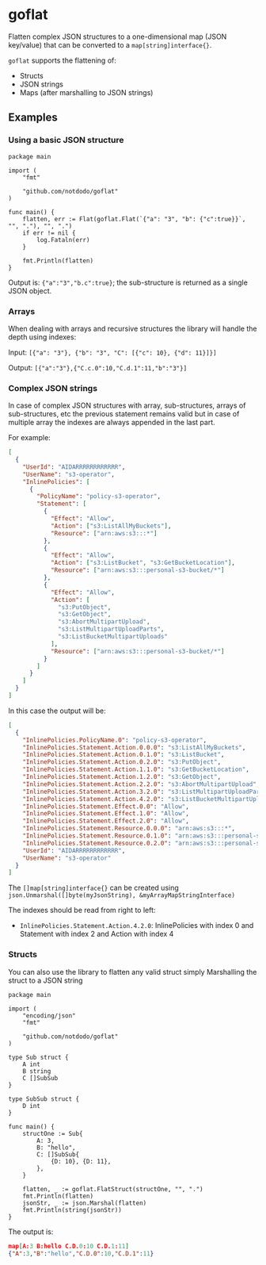 # goflat

Flatten complex JSON structures to a one-dimensional map (JSON key/value) that can be converted to a `map[string]interface{}`.

`goflat` supports the flattening of:

- Structs
- JSON strings
- Maps (after marshalling to JSON strings)

## Examples

### Using a basic JSON structure

```golang
package main

import (
	"fmt"

	"github.com/notdodo/goflat"
)

func main() {
	flatten, err := Flat(goflat.Flat(`{"a": "3", "b": {"c":true}}`, "", "."), "", ".")
	if err != nil {
		log.Fataln(err)
	}

	fmt.Println(flatten)
}
```

Output is: `{"a":"3","b.c":true}`; the sub-structure is returned as a single JSON object.

### Arrays

When dealing with arrays and recursive structures the library will handle the depth using indexes:

Input: `[{"a": "3"}, {"b": "3", "C": [{"c": 10}, {"d": 11}]}]`

Output: `[{"a":"3"},{"C.c.0":10,"C.d.1":11,"b":"3"}]`

### Complex JSON strings

In case of complex JSON structures with array, sub-structures, arrays of sub-structures, etc the previous statement remains valid but in case of multiple array the indexes are always appended in the last part.

For example:

```json
[
  {
    "UserId": "AIDARRRRRRRRRRRR",
    "UserName": "s3-operator",
    "InlinePolicies": [
      {
        "PolicyName": "policy-s3-operator",
        "Statement": [
          {
            "Effect": "Allow",
            "Action": ["s3:ListAllMyBuckets"],
            "Resource": ["arn:aws:s3:::*"]
          },
          {
            "Effect": "Allow",
            "Action": ["s3:ListBucket", "s3:GetBucketLocation"],
            "Resource": ["arn:aws:s3:::personal-s3-bucket/*"]
          },
          {
            "Effect": "Allow",
            "Action": [
              "s3:PutObject",
              "s3:GetObject",
              "s3:AbortMultipartUpload",
              "s3:ListMultipartUploadParts",
              "s3:ListBucketMultipartUploads"
            ],
            "Resource": ["arn:aws:s3:::personal-s3-bucket/*"]
          }
        ]
      }
    ]
  }
]
```

In this case the output will be:

```json
[
  {
    "InlinePolicies.PolicyName.0": "policy-s3-operator",
    "InlinePolicies.Statement.Action.0.0.0": "s3:ListAllMyBuckets",
    "InlinePolicies.Statement.Action.0.1.0": "s3:ListBucket",
    "InlinePolicies.Statement.Action.0.2.0": "s3:PutObject",
    "InlinePolicies.Statement.Action.1.1.0": "s3:GetBucketLocation",
    "InlinePolicies.Statement.Action.1.2.0": "s3:GetObject",
    "InlinePolicies.Statement.Action.2.2.0": "s3:AbortMultipartUpload",
    "InlinePolicies.Statement.Action.3.2.0": "s3:ListMultipartUploadParts",
    "InlinePolicies.Statement.Action.4.2.0": "s3:ListBucketMultipartUploads",
    "InlinePolicies.Statement.Effect.0.0": "Allow",
    "InlinePolicies.Statement.Effect.1.0": "Allow",
    "InlinePolicies.Statement.Effect.2.0": "Allow",
    "InlinePolicies.Statement.Resource.0.0.0": "arn:aws:s3:::*",
    "InlinePolicies.Statement.Resource.0.1.0": "arn:aws:s3:::personal-s3-bucket/*",
    "InlinePolicies.Statement.Resource.0.2.0": "arn:aws:s3:::personal-s3-bucket/*",
    "UserId": "AIDARRRRRRRRRRRR",
    "UserName": "s3-operator"
  }
]
```

The `[]map[string]interface{}` can be created using `json.Unmarshal([]byte(myJsonString), &myArrayMapStringInterface)`

The indexes should be read from right to left:

- `InlinePolicies.Statement.Action.4.2.0`: InlinePolicies with index 0 and Statement with index 2 and Action with index 4

### Structs

You can also use the library to flatten any valid struct simply Marshalling the struct to a JSON string

```golang
package main

import (
	"encoding/json"
	"fmt"

	"github.com/notdodo/goflat"
)

type Sub struct {
	A int
	B string
	C []SubSub
}

type SubSub struct {
	D int
}

func main() {
	structOne := Sub{
		A: 3,
		B: "hello",
		C: []SubSub{
			{D: 10}, {D: 11},
		},
	}

	flatten, _ := goflat.FlatStruct(structOne, "", ".")
	fmt.Println(flatten)
	jsonStr, _ := json.Marshal(flatten)
	fmt.Println(string(jsonStr))
}
```

The output is:

```json
map[A:3 B:hello C.D.0:10 C.D.1:11]
{"A":3,"B":"hello","C.D.0":10,"C.D.1":11}
```
